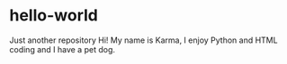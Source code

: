 # hello-world
Just another repository
Hi!
My name is Karma, I enjoy Python and HTML coding and I have a pet dog. 
